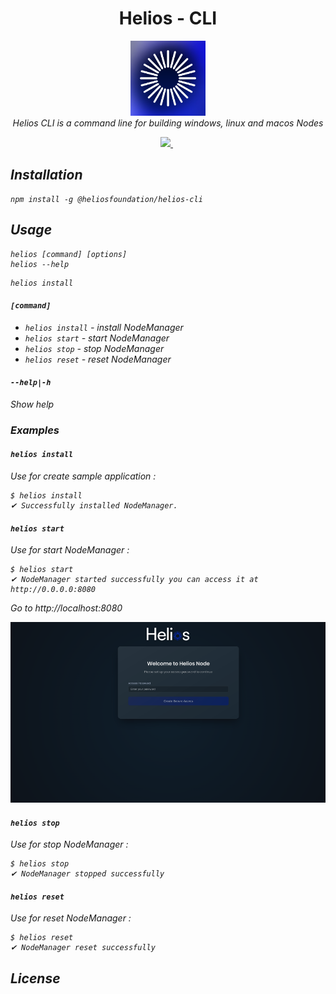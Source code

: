<h1 align="center">Helios - CLI</h1>

<p align="center">
  <img src="./img/logo-helios-cli.png" width="120px" height="120px"/>
  <br>
  <i>Helios CLI is a command line for building windows, linux and macos Nodes
  <br>
</p>

<p align="center">
<a href="https://npmjs.org/package/@heliosfoundation/helios-cli">
<img src="https://img.shields.io/npm/v/@heliosfoundation/helios-cli.svg?style=flat-square">
</a>&nbsp;
<a href="https://tldrlegal.com/license/mit-license">
</a>
</p>

## Installation

````shell
npm install -g @heliosfoundation/helios-cli
````

## Usage

````shell
helios [command] [options]
helios --help
````

````shell
helios install
````

#### `[command]`

- `helios install` - install NodeManager
- `helios start` - start NodeManager
- `helios stop` - stop NodeManager
- `helios reset` - reset NodeManager

#### `--help|-h`

Show help

### Examples

#### `helios install`

Use for create sample application :

````shell
$ helios install
✔ Successfully installed NodeManager.
````

#### `helios start`

Use for start NodeManager :

````shell
$ helios start
✔ NodeManager started successfully you can access it at http://0.0.0.0:8080
````

Go to http://localhost:8080

<img src="./img/startup.png"/>

#### `helios stop`

Use for stop NodeManager :

````shell
$ helios stop
✔ NodeManager stopped successfully
````

#### `helios reset`

Use for reset NodeManager :

````shell
$ helios reset
✔ NodeManager reset successfully
````

## License

